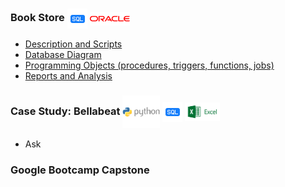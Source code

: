 ### Book Store    <img align="center" src="logo/sql.png" width="32px" > <img align="center" src="logo/oracle.png" width="64px" > 
* [Description and Scripts](book_store/description.md)
* [Database Diagram](book_store/table_organization.pdf)
* [Programming Objects (procedures, triggers, functions, jobs)](book_store/programming_objects.pdf)
* [Reports and Analysis](book_store/reports.pdf)


### Case Study: Bellabeat    <img align="center" src="logo/python.png" width="60px" > <img align="center" src="logo/sql.png" width="32px" > <img align="center" src="logo/excel.png" width="56px" >
* Ask


### Google Bootcamp Capstone
